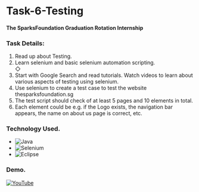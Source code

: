 # Task-6-Testing

#### The SparksFoundation Graduation Rotation Internship<br>

### Task Details:

1. Read up about Testing.<br> 
2. Learn selenium and basic selenium automation scripting.<br> ◇ 
3. Start with Google Search and read tutorials. Watch videos to learn about various aspects of testing using selenium.<br> 
4. Use selenium to create a test case to test the website thesparksfoundation.sg <br>
5. The test script should check of at least 5 pages and 10 elements in total.<br> 
6. Each element could be e.g. if the Logo exists, the navigation bar appears, the name on about us page is correct, etc.<br>


### Technology Used.

* ![Java](https://img.shields.io/badge/java-%23ED8B00.svg?style=for-the-badge&logo=java&logoColor=white)
* ![Selenium](https://img.shields.io/badge/-selenium-%43B02A?style=for-the-badge&logo=selenium&logoColor=white)
* ![Eclipse](https://img.shields.io/badge/Eclipse-FE7A16.svg?style=for-the-badge&logo=Eclipse&logoColor=white)

### Demo.

[![YouTube](https://img.shields.io/badge/YouTube-%23FF0000.svg?style=for-the-badge&logo=YouTube&logoColor=white)](https://www.youtube.com/watch?v=2OmlULH9jmU&list=PLKlw4lXUW9m5vZM49Dp_2HHioHWu6_GNr)
